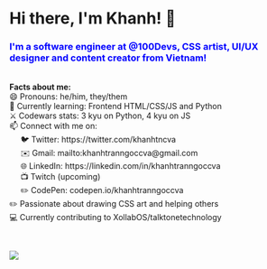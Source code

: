 <h1>Hi there, I'm Khanh! 👋</h1>


<h3 style="color: blue; border-bottom: none">I'm a software engineer at @100Devs, CSS artist, UI/UX designer and content creator from Vietnam!</h3>

<div>&nbsp;</div>

<div><b>Facts about me:</b></div>
<div>😄 Pronouns: he/him, they/them</li>
<div>🌱 Currently learning: Frontend HTML/CSS/JS and Python</li>
<div>⚔️ Codewars stats: 3 kyu on Python, 4 kyu on JS</li>
<div>📫 Connect with me on:
  <div>
    <div>&nbsp;&nbsp;&nbsp;&nbsp;&nbsp;🐦 Twitter: https://twitter.com/khanhtncva</div>
    <div>&nbsp;&nbsp;&nbsp;&nbsp;&nbsp;✉️ Gmail: mailto:khanhtranngoccva@gmail.com</div>
    <div>&nbsp;&nbsp;&nbsp;&nbsp;&nbsp;🌐 LinkedIn: https://linkedin.com/in/khanhtranngoccva</div>
    <div>&nbsp;&nbsp;&nbsp;&nbsp;&nbsp;📺 Twitch (upcoming)</div>
    <div>&nbsp;&nbsp;&nbsp;&nbsp;&nbsp;✏️ CodePen: codepen.io/khanhtranngoccva</div>
  </div>
</div>
<div>✏️ Passionate about drawing CSS art and helping others</div>
<div>💻 Currently contributing to XollabOS/talktonetechnology</div>


<p>&nbsp;</p>

<img src="https://github-readme-stats.vercel.app/api?username=khanhtranngoccva">

